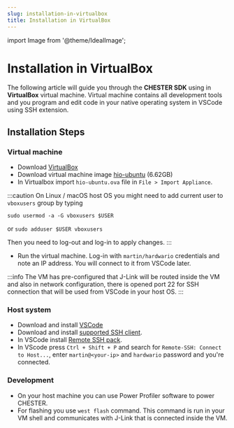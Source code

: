 ```yaml
---
slug: installation-in-virtualbox
title: Installation in VirtualBox
---
```

import Image from '@theme/IdealImage';

# Installation in VirtualBox

The following article will guide you through the **CHESTER SDK** using in **VirtualBox** virtual machine. Virtual machine contains all development tools and you program and edit code in your native operating system in VSCode using SSH extension.

## Installation Steps

### Virtual machine
- Download [VirtualBox](https://www.virtualbox.org/wiki/Downloads)
- Download virtual machine image [hio-ubuntu](https://drive.google.com/file/d/1KpT_-cdA4LOhBEV7FfmNybCIZTgsyOii/view?usp=sharing) (6.62GB)
- In Virtualbox import `hio-ubuntu.ova` file in `File > Import Appliance`.

:::caution
On Linux / macOS host OS you might need to add current user to `vboxusers` group by typing

```
sudo usermod -a -G vboxusers $USER
```

or `sudo adduser $USER vboxusers`

Then you need to log-out and log-in to apply changes.
:::

- Run the virtual machine. Log-in with `martin/hardwario` credentials and note an IP address. You will connect to it from VSCode later.

:::info
The VM has pre-configured that J-Link will be routed inside the VM and also in network configuration, there is opened port 22 for SSH connection that will be used from VSCode in your host OS.
:::

### Host system
- Download and install [VSCode](https://code.visualstudio.com/download)
- Download and install [supported SSH client](https://code.visualstudio.com/docs/remote/troubleshooting#_installing-a-supported-ssh-client).
- In VSCode install [Remote SSH pack](https://marketplace.visualstudio.com/items?itemName=ms-vscode-remote.vscode-remote-extensionpack).
- In VScode press `Ctrl + Shift + P` and search for `Remote-SSH: Connect to Host...`, enter `martin@<your-ip>` and `hardwario` password and you're connected.

### Development

- On your host machine you can use Power Profiler software to power CHESTER.
- For flashing you use `west flash` command. This command is run in your VM shell and communicates with J-Link that is connected inside the VM.
